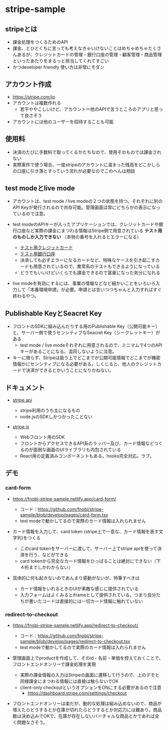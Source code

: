 # stripe-sample

## stripeとは

- 課金処理をつくるためのAPI
- 課金、とひとくちに言っても考えなきゃいけないことはめちゃめちゃたくさんあるが、クレジットカードの管理・銀行口座の管理・顧客管理・商品管理といったあたりをまるっと担当してくれてすごい
- かつdeveloper friendly 使い方は非常にモダン

## アカウント作成

- https://stripe.com/jp
- アカウントは複数作れる
    - 若干ややこしいけど、アカウント＝他のAPIで言うところのアプリと思って良さそう
- アカウントには他のユーザーを招待することも可能

## 使用料

- 決済のたびに手数料で取ってくるかたちなので、使用そのものでは課金されない
- 実際案件で使う場合、一度stripeのアカウントに溜まった残高をどこかしらの口座に引き落とすっていう流れが必要なのでこのへんは相談

## test modeとlive mode

- アカウントは、test mode / live modeの２つの状態を持つ。それぞれに別のAPI Keyが発行されるので共存可能。管理画面は常にどちらかの表示になっているので注意。

- test modeのAPIキーが入ったアプリケーションでは、クレジットカードや銀行口座など実際の課金にまつわる情報はStripe側で用意されている **テスト用のものしか入力できない** （本物の番号を入れるとエラーになる）
    - [テスト用クレジットカード](https://stripe.com/docs/testing#cards)
    - [テスト用銀行口座](https://stripe.com/docs/connect/testing#account-numbers)
    - 決済しても必ずエラーになるカードなど、特殊なケースを引き起こすカードも用意されているので、異常系のテストもできるようになっている
    - どうでもいいけどいくらでも課金できるので富豪になった気分になれる
- live modeを有効にするには、事業の情報などなど細かいことをいろいろ入力して「本番環境申請」が必要。申請とは言いつつちゃんと入力すればすぐ終わるやつ。

## Publishable KeyとSeacret Key

- フロントのSDKに組み込んだりする用のPublishable Key（公開可能キー）と、サーバー側で使うセンシティブなSeacret Key（シークレットキー）がある
    - test mode / live modeそれぞれに用意されるので、ミニマムで4つのAPIキーがあることになる。混同しないように注意。
- キーに限らず、Stripeは扱う上でどこまでが公開可能情報でどこまでが機密情報かにセンシティブになる必要がある。しくじると、他人のクレジットカードで決済ができるとかいうことになりかねない。

## ドキュメント

- [stripe api](https://stripe.com/docs/api)
    - stripe利用のうち主になるもの
    - node.jsのSDKしかつかったことない

- [stripe.js](https://stripe.com/docs/js)
    - Webフロント用のSDK
    - フロントからアクセスできるAPI系のラッパー及び、カード情報などつくるのが面倒な画面のUIライブラリも内包されている
    - React用の定義済みコンポーネントもある。hooks完全対応。ラブ。

## デモ

### card-form

- https://fnobi-stripe-sample.netlify.app/card-form/
    - コード：https://github.com/fnobi/stripe-sample/blob/develop/pages/card-form.tsx
    - test modeで動かしてるので実際のカード情報は入れられません

- カード情報を入力して、card token (stripe上で一意な、カード情報を表す文字列)をつくる
    - このcard tokenをサーバーに渡して、サーバー上でstripe apiを使って決済を行う、などができる
    - card tokenから完全なカード情報をひっぱることは絶対にできない（下４桁までしかわからない）
- 具体的に何も起きないのであんまり感動がないが、特筆すべきは
    - カード情報をいれるときのUIが素敵な感じに提供されている
    - 入力フォームはよくみるとiframeとして提供されている。つまり自分たちが書いたコードは直接的には一切カード情報に触れていない

### redirect-to-checkout

- https://fnobi-stripe-sample.netlify.app/redirect-to-checkout/
    - コード：https://github.com/fnobi/stripe-sample/blob/develop/pages/redirect-to-checkout.tsx
    - test modeで動かしてるので実際のカード情報は入れられません

- 管理画面上でproductを作成して、そのid・名前・単価を控えておくことで、フロントエンドオンリーで課金処理を実現
    - 実際の課金情報の入力はStripeの画面に遷移して行うので、上のデモと同様課金にまつわる情報には直接は触らないでOK
    - client-only checkoutというオプションをONにする必要があるので注意
        - https://dashboard.stripe.com/settings/checkout

- フロントエンドオンリーは楽だが、動的な処理は組み込めないので、商品が増えたらどうするとか在庫が切れたらどうするとか対応力には難あり。商品数は決め込みでOKで、在庫が存在しないバーチャルな商品とかであれば全く問題なさそう。